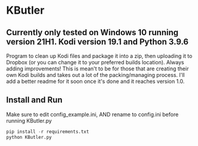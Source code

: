 # KButler

## Currently only tested on Windows 10 running version 21H1. Kodi version 19.1 and Python 3.9.6

Program to clean up Kodi files and package it into a zip, then uploading it to Dropbox (or you can change it to your preferred builds location). Always adding improvements! This is mean't to be for those that are creating their own Kodi builds and takes out a lot of the packing/managing process. I'll add a better readme for it soon once it's done and it reaches version 1.0.

## Install and Run

Make sure to edit config_example.ini, AND rename to config.ini before running KButler.py

```python
pip install -r requirements.txt
python KButler.py
```
